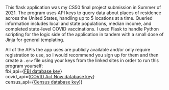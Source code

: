 This flask application was my CS50 final project submission in Summer of 2021. The program uses API keys to query data about places of residence across the United States, handling up to 5 locations at a time. Queried information includes local and state populations, median income, and completed state-level COVID vaccinations. I used Flask to handle Python scripting for the logic side of the application in tandem with a small dose of Jinja for general templating. 

All of the APIs the app uses are publicly available and/or only require registration to use, so I would recommend you sign up for them and then create a `.env` file using your keys from the linked sites in order to run this program yourself:  
fbi_api={[FBI database key](https://crime-data-explorer.fr.cloud.gov/pages/home)}  
covid_api={[COVID Act Now database key](https://covidactnow.org/data-api)}  
census_api={[Census database key](https://www.census.gov/data/developers/data-sets/acs-5year.html))}
